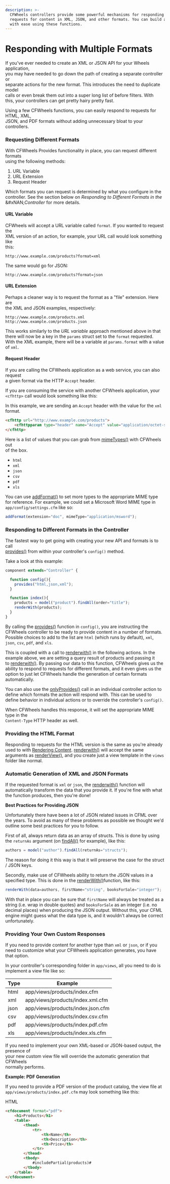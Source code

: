 ```yaml
---
description: >-
  CFWheels controllers provide some powerful mechanisms for responding to
  requests for content in XML, JSON, and other formats. You can build an API
  with ease using these functions.
---
```


# Responding with Multiple Formats

If you've ever needed to create an XML or JSON API for your Wheels application,\
you may have needed to go down the path of creating a separate controller or\
separate actions for the new format. This introduces the need to duplicate model\
calls or even break them out into a super long list of before filters. With\
this, your controllers can get pretty hairy pretty fast.

Using a few CFWheels functions, you can easily respond to requests for HTML, XML,\
JSON, and PDF formats without adding unnecessary bloat to your controllers.

### Requesting Different Formats

With CFWheels Provides functionality in place, you can request different formats\
using the following methods:

1. URL Variable
2. URL Extension
3. Request Header

Which formats you can request is determined by what you configure in the\
controller. See the section below on _Responding to Different Formats in the_\
&#xNAN;_&#x43;ontroller_ for more details.

#### URL Variable

CFWheels will accept a URL variable called `format`. If you wanted to request the\
XML version of an action, for example, your URL call would look something like\
this:

```
http://www.example.com/products?format=xml
```

The same would go for JSON:

```
http://www.example.com/products?format=json
```

#### URL Extension

Perhaps a cleaner way is to request the format as a "file" extension. Here are\
the XML and JSON examples, respectively:

```
http://www.example.com/products.xml
http://www.example.com/products.json
```

This works similarly to the _URL variable_ approach mentioned above in that\
there will now be a key in the `params` struct set to the `format` requested.\
With the XML example, there will be a variable at `params.format` with a value\
of `xml`.

#### Request Header

If you are calling the CFWheels application as a web service, you can also request\
a given format via the HTTP `Accept` header.

If you are consuming the service with another CFWheels application, your\
`<cfhttp>` call would look something like this:

In this example, we are sending an `Accept` header with the value for the `xml`\
format.

```html
<cfhttp url="http://www.example.com/products">
    <cfhttpparam type="header" name="Accept" value="application/octet-stream">
</cfhttp>
```

Here is a list of values that you can grab from [mimeTypes()](https://api.cfwheels.org/controller.mimeTypes.html) with CFWheels out\
of the box.

* `html`
* `xml`
* `json`
* `csv`
* `pdf`
* `xls`

You can use [addFormat()](https://api.cfwheels.org/controller.addformat.html) to set more types to the appropriate MIME type for reference. For example, we could set a Microsoft Word MIME type in\
`app/config/settings.cfm` like so:

```javascript
addFormat(extension="doc", mimeType="application/msword");
```

### Responding to Different Formats in the Controller

The fastest way to get going with creating your new API and formats is to call\
[provides()](https://api.cfwheels.org/controller.provides.html) from within your controller's `config()` method.

Take a look at this example:

```javascript
component extends="Controller" {

  function config(){
    provides("html,json,xml");
  }

  function index(){
    products = model("product").findAll(order="title");
    renderWith(products);
  }
}
```

By calling the [provides()](https://api.cfwheels.org/controller.provides.html) function in `config()`, you are instructing the CFWheels controller to be ready to provide content in a number of formats.\
Possible choices to add to the list are `html` (which runs by default), `xml`,\
`json`, `csv`, `pdf`, and `xls`.

This is coupled with a call to [renderwith()](https://api.cfwheels.org/controller.renderwith.html) in the following actions. In the example above, we are setting a query result of products and passing it\
to [renderwith()](https://api.cfwheels.org/controller.renderwith.html). By passing our data to this function, CFWheels gives us the ability to respond to requests for different formats, and it even gives us the option to just let CFWheels handle the generation of certain formats automatically.

You can also use the [onlyProvides()](https://api.cfwheels.org/controller.onlyProvides.html) call in an individual controller action to define which formats the action will respond with. This can be used to define behavior in individual actions or to override the controller's `config()`.

When CFWheels handles this response, it will set the appropriate MIME type in the\
`Content-Type` HTTP header as well.

### Providing the HTML Format

Responding to requests for the HTML version is the same as you're already used to with [Rendering Content](https://guides.cfwheels.org/2.5.0/v/3.0.0-snapshot/handling-requests-with-controllers/rendering-content). [renderwith()](https://api.cfwheels.org/controller.renderwith.html) will accept the same arguments as [renderView()](https://api.cfwheels.org/controller.renderview.html), and you create just a view template in the `views` folder like normal.

### Automatic Generation of XML and JSON Formats

If the requested format is `xml` or `json`, the [renderwith()](https://api.cfwheels.org/controller.renderwith.html) function will automatically transform the data that you provide it. If you're fine with what the function produces, then you're done!

**Best Practices for Providing JSON**

Unfortunately there have been a lot of JSON related issues in CFML over the years. To avoid as many of these problems as possible we thought we'd outline some best practices for you to follow.

First of all, always return data as an array of structs. This is done by using the `returnAs` argument (on [findAll()](https://api.cfwheels.org/model.findall.html) for example), like this:

```javascript
authors = model("author").findAll(returnAs="structs");
```

The reason for doing it this way is that it will preserve the case for the struct / JSON keys.

Secondly, make use of CFWheels ability to return the JSON values in a specified type. This is done in the [renderWith()](https://api.cfwheels.org/controller.renderwith.html)function, like this:

```javascript
renderWith(data=authors, firstName="string", booksForSale="integer");
```

With that in place you can be sure that `firstName` will always be treated as a string (i.e. wrap in double quotes) and `booksForSale` as an integer (i.e. no decimal places) when producing the JSON output. Without this, your CFML engine might guess what the data type is, and it wouldn't always be correct unfortunately.

### Providing Your Own Custom Responses

If you need to provide content for another type than `xml` or `json`, or if you\
need to customize what your CFWheels application generates, you have that option.

In your controller's corresponding folder in `app/views`, all you need to do is\
implement a view file like so:

| Type | Example                           |
| ---- | --------------------------------- |
| html | app/views/products/index.cfm      |
| xml  | app/views/products/index.xml.cfm  |
| json | app/views/products/index.json.cfm |
| csv  | app/views/products/index.csv.cfm  |
| pdf  | app/views/products/index.pdf.cfm  |
| xls  | app/views/products/index.xls.cfm  |

If you need to implement your own XML-based or JSON-based output, the presence of\
your new custom view file will override the automatic generation that CFWheels\
normally performs.

**Example: PDF Generation**

If you need to provide a PDF version of the product catalog, the view file at\
`app/views/products/index.pdf.cfm` may look something like this:

HTML

```html
<cfdocument format="pdf">
    <h1>Products</h1>
    <table>
        <thead>
            <tr>
                <th>Name</th>
                <th>Description</th>
                <th>Price</th>
            </tr>
        </thead>
        <tbody>
            #includePartial(products)#
        </tbody>
    </table>
</cfdocument>
```
